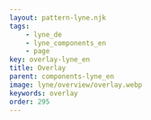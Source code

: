 ```yaml
---
layout: pattern-lyne.njk
tags: 
    - lyne_de
    - lyne_components_en
    - page
key: overlay-lyne_en
title: Overlay
parent: components-lyne_en
image: lyne/overview/overlay.webp
keywords: overlay
order: 295
---
```

